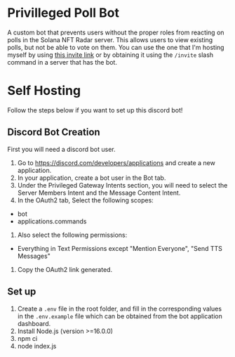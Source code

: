 # Privilleged Poll Bot

A custom bot that prevents users without the proper roles from reacting on polls in the Solana NFT Radar server. 
This allows users to view existing polls, but not be able to vote on them.
You can use the one that I'm hosting myself by using [this invite link](https://discord.com/api/oauth2/authorize?client_id=919667075205726298&permissions=534925143104&scope=bot) or by obtaining it using the `/invite` slash command in a server that has the bot.


# Self Hosting

Follow the steps below if you want to set up this discord bot!
## Discord Bot Creation

First you will need a discord bot user.

1. Go to https://discord.com/developers/applications and create a new application.
1. In your application, create a bot user in the Bot tab.
1. Under the Privileged Gateway Intents section, you will need to select the Server Members Intent and the Message Content Intent.
1. In the OAuth2 tab, Select the following scopes:
  - bot
  - applications.commands
1. Also select the following permissions:
  - Everything in Text Permissions except "Mention Everyone", "Send TTS Messages"
1. Copy the OAuth2 link generated.

## Set up

1. Create a `.env` file in the root folder, and fill in the corresponding values in the `.env.example` file which can be obtained from the bot application dashboard. 
1. Install Node.js (version >=16.0.0)
1. npm ci
1. node index.js
